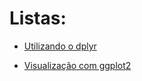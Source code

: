 
Listas:
=======

-   [Utilizando o dplyr]()

-   [Visualização com ggplot2](https://jagodat.github.io/MPRJ-Exercicios/visualizacao.html)
